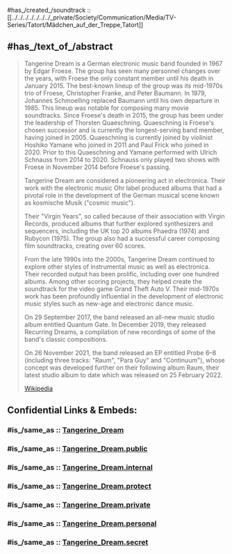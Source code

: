 
#has_/created_/soundtrack :: [[../../../../../../../_private/Society/Communication/Media/TV-Series/Tatort/Mädchen_auf_der_Treppe,Tatort]]

## #has_/text_of_/abstract 

> Tangerine Dream is a German electronic music band founded in 1967 by Edgar Froese. 
> The group has seen many personnel changes over the years, 
> with Froese the only constant member until his death in January 2015. 
> The best-known lineup of the group was its mid-1970s trio of Froese, Christopher Franke, and Peter Baumann. 
> In 1979, Johannes Schmoelling replaced Baumann until his own departure in 1985. 
> This lineup was notable for composing many movie soundtracks. 
> Since Froese's death in 2015, the group has been under the leadership of Thorsten Quaeschning. 
> Quaeschning is Froese's chosen successor and is currently the longest-serving band member, 
> having joined in 2005. 
> Quaeschning is currently joined by violinist Hoshiko Yamane who joined in 2011 
> and Paul Frick who joined in 2020. 
> Prior to this Quaeschning and Yamane performed with Ulrich Schnauss from 2014 to 2020. 
> Schnauss only played two shows with Froese in November 2014 before Froese's passing.
>
> Tangerine Dream are considered a pioneering act in electronica. 
> Their work with the electronic music Ohr label produced albums that had a pivotal role 
> in the development of the German musical scene known as kosmische Musik ("cosmic music"). 
> 
> Their "Virgin Years", so called because of their association with Virgin Records, 
> produced albums that further explored synthesizers and sequencers, 
> including the UK top 20 albums Phaedra (1974) and Rubycon (1975). 
> The group also had a successful career composing film soundtracks, creating over 60 scores.
>
> From the late 1990s into the 2000s, Tangerine Dream continued to explore other styles of instrumental music 
> as well as electronica. 
> Their recorded output has been prolific, including over one hundred albums. 
> Among other scoring projects, they helped create the soundtrack for the video game Grand Theft Auto V. 
> Their mid-1970s work has been profoundly influential in the development of electronic music styles 
> such as new-age and electronic dance music.
>
> On 29 September 2017, the band released an all-new music studio album entitled Quantum Gate. 
> In December 2019, they released Recurring Dreams, 
> a compilation of new recordings of some of the band's classic compositions. 
> 
> On 26 November 2021, the band released an EP entitled Probe 6–8 
> (including three tracks: "Raum", "Para Guy" and "Continuum"), 
> whose concept was developed further on their following album Raum, 
> their latest studio album to date which was released on 25 February 2022.
>
> [Wikipedia](https://en.wikipedia.org/wiki/Tangerine%20Dream) 


## Confidential Links & Embeds: 

### #is_/same_as :: [Tangerine_Dream](/_Standards/Society/Communication/Media/Music/Musician/Music~Band/Tangerine_Dream.md) 

### #is_/same_as :: [Tangerine_Dream.public](/_public/Society/Communication/Media/Music/Musician/Music~Band/Tangerine_Dream.public.md) 

### #is_/same_as :: [Tangerine_Dream.internal](/_internal/Society/Communication/Media/Music/Musician/Music~Band/Tangerine_Dream.internal.md) 

### #is_/same_as :: [Tangerine_Dream.protect](/_protect/Society/Communication/Media/Music/Musician/Music~Band/Tangerine_Dream.protect.md) 

### #is_/same_as :: [Tangerine_Dream.private](/_private/Society/Communication/Media/Music/Musician/Music~Band/Tangerine_Dream.private.md) 

### #is_/same_as :: [Tangerine_Dream.personal](/_personal/Society/Communication/Media/Music/Musician/Music~Band/Tangerine_Dream.personal.md) 

### #is_/same_as :: [Tangerine_Dream.secret](/_secret/Society/Communication/Media/Music/Musician/Music~Band/Tangerine_Dream.secret.md)

